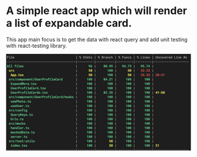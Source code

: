 # A simple react app which will render a list of expandable card.

This app main focus is to get the data with react query and add unit
testing with react-testing library.

![Code coverage screenshot](./public/code_coverage_expandableCard.png)
